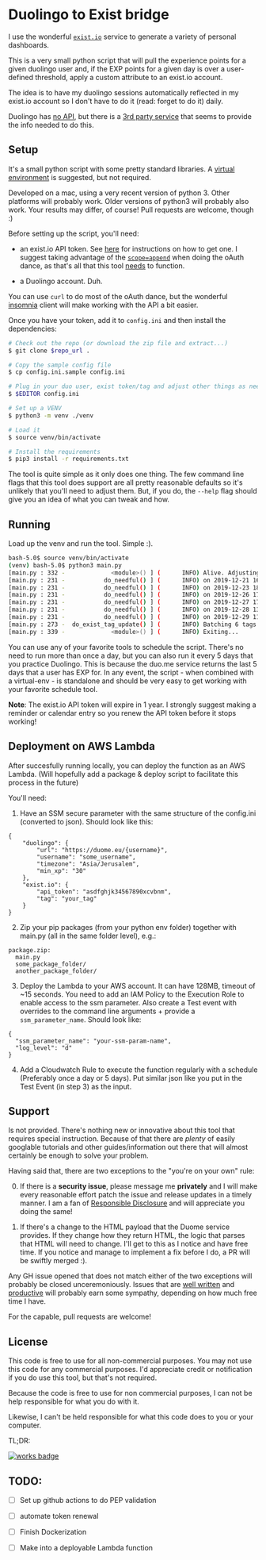 # Duolingo to Exist bridge


I use the wonderful [`exist.io`](https://exist.io/) service to generate a variety of personal dashboards.

This is a very small python script that will pull the experience points for a given duolingo user and, 
if the EXP points for a given day is over a user-defined threshold, apply a custom attribute to an exist.io account.

The idea is to have my duolingo sessions automatically reflected in my exist.io account so I don't 
have to do it (read: forget to do it) daily.

Duolingo has [no API](https://forum.duolingo.com/comment/2418289/Public-API-for-DuoLingo), but there is a 
[3rd party service](https://duome.eu/) that seems to provide the info needed to do this.


## Setup

It's a small python script with some pretty standard libraries. 
A [virtual environment](https://docs.python.org/3/library/venv.html) is suggested, but not required.

Developed on a mac, using a very recent version of python 3. Other platforms will probably work. Older versions of 
python3 will probably also work. Your results may differ, of course! Pull requests are welcome, though :)
 
Before setting up the script, you'll need:

- an exist.io API token. See [here](http://developer.exist.io/#authorisation-flow) for instructions on how to get one.
I suggest taking advantage of the [`scope=append`](http://developer.exist.io/#appending-specific-tags) when doing 
the oAuth dance, as that's all that this tool [needs](https://www.owasp.org/index.php/Least_privilege) to function.

- a Duolingo account. Duh. 


You can use `curl` to do most of the oAuth dance, but the wonderful [insomnia](https://insomnia.rest/) client will make
working with the API a bit easier.

Once you have your token, add it to `config.ini` and then install the dependencies: 

```bash
# Check out the repo (or download the zip file and extract...)
$ git clone $repo_url .

# Copy the sample config file
$ cp config.ini.sample config.ini

# Plug in your duo user, exist token/tag and adjust other things as needed
$ $EDITOR config.ini

# Set up a VENV
$ python3 -m venv ./venv

# Load it
$ source venv/bin/activate

# Install the requirements
$ pip3 install -r requirements.txt
```

The tool is quite simple as it only does one thing.  The few command line flags that this tool does support
are all pretty reasonable defaults so it's unlikely that you'll need to adjust them. But, if you  do, the `--help` flag
should give you an idea of what you can tweak and how.


## Running

Load up the venv and run the tool. Simple :).
```bash
bash-5.0$ source venv/bin/activate
(venv) bash-5.0$ python3 main.py 
[main.py : 332 -             <module>() ] (      INFO) Alive. Adjusting log level to i..
[main.py : 231 -           do_needful() ] (      INFO) on 2019-12-21 16:49:52-08:00, you managed to practice enough!
[main.py : 231 -           do_needful() ] (      INFO) on 2019-12-23 18:40:36-08:00, you managed to practice enough!
[main.py : 231 -           do_needful() ] (      INFO) on 2019-12-26 17:31:05-08:00, you managed to practice enough!
[main.py : 231 -           do_needful() ] (      INFO) on 2019-12-27 17:47:07-08:00, you managed to practice enough!
[main.py : 231 -           do_needful() ] (      INFO) on 2019-12-28 13:21:59-08:00, you managed to practice enough!
[main.py : 231 -           do_needful() ] (      INFO) on 2019-12-29 11:33:20-08:00, you managed to practice enough!
[main.py : 273 -  do_exist_tag_update() ] (      INFO) Batching 6 tags for update
[main.py : 339 -             <module>() ] (      INFO) Exiting...

```

You can use any of your favorite tools to schedule the script. There's no need to run more than once a day, but you can 
also run it every 5 days that you practice Duolingo. This is because the duo.me service returns the last 5 days that
a user has EXP for. In any event, the script - when combined with a virtual-env - is standalone and should be very 
easy to  get working with your favorite schedule tool.


**Note**: The exist.io API token will expire in 1 year. I strongly suggest making a reminder or calendar entry so you
renew the API token before it stops working!

## Deployment on AWS Lambda

After succesfully running locally, you can deploy the function as an AWS Lambda.
(Will hopefully add a package & deploy script to facilitate this process in the future)

You'll need:
1. Have an SSM secure parameter with the same structure of the config.ini (converted to json). Should look like this:

```
{
    "duolingo": {
        "url": "https://duome.eu/{username}",
        "username": "some_username",
        "timezone": "Asia/Jerusalem",
        "min_xp": "30"
    },
    "exist.io": {
        "api_token": "asdfghjk34567890xcvbnm",
        "tag": "your_tag"
    }
}
```

2. Zip your pip packages (from your python env folder) together with main.py (all in the same folder level), e.g.:

```
package.zip:
  main.py
  some_package_folder/
  another_package_folder/
```

3. Deploy the Lambda to your AWS account. It can have 128MB, timeout of ~15 seconds. You need to add an IAM Policy to the Execution Role to enable access to the ssm parameter. Also create a Test event with overrides to the command line arguments + provide a `ssm_parameter_name`. Should look like:

```
{
  "ssm_parameter_name": "your-ssm-param-name",
  "log_level": "d"
}
```

4. Add a Cloudwatch Rule to execute the function regularly with a schedule (Preferably once a day or 5 days). Put similar json like you put in the Test Event (in step 3) as the input.

## Support

Is not provided. There's nothing new or innovative about this tool that requires special instruction. Because of that
there are *plenty* of easily googlable tutorials and other  guides/information out there that will almost certainly
be enough to solve your problem.

Having said that, there are two exceptions to the "you're on your own" rule:

0. If there is a **security issue**, please message me **privately** and I will make every reasonable 
effort patch the issue and release updates in a timely manner. I am a fan of 
[Responsible Disclosure](https://en.wikipedia.org/wiki/Responsible_disclosure) and will appreciate you doing the same!

1. If there's a change to the HTML payload that the Duome service provides. If they change how they return HTML, the
logic that parses that HTML will need to change. I'll get to this as I notice and have free time. If you notice and
manage to implement a fix before I do, a PR will be swiftly merged :). 

 
Any GH issue opened that does not match either of the two exceptions will probably be closed unceremoniously.
Issues that are [well written](https://stackoverflow.com/help/how-to-ask) and
[productive](https://www.youtube.com/watch?v=53zkBvL4ZB4) will probably earn some sympathy, depending on how much free
time I have.

For the capable, pull requests are welcome!


## License

This code is free to use for all non-commercial purposes. You may not use this code for any commercial purposes.
I'd appreciate credit or notification if you do use this tool, but that's not required.

Because the code is free to use for non commercial purposes, I can not be help responsible for what you do with it.

Likewise, I can't be held responsible for what this code does to you or your computer.

TL;DR:

[![works badge](https://cdn.jsdelivr.net/gh/nikku/works-on-my-machine@v0.2.0/badge.svg)](https://github.com/nikku/works-on-my-machine)
 
  
 


## TODO:

- [ ] Set up github actions to do PEP validation
- [ ] automate token renewal
- [ ] Finish Dockerization
- [ ] Make into a deployable Lambda function

